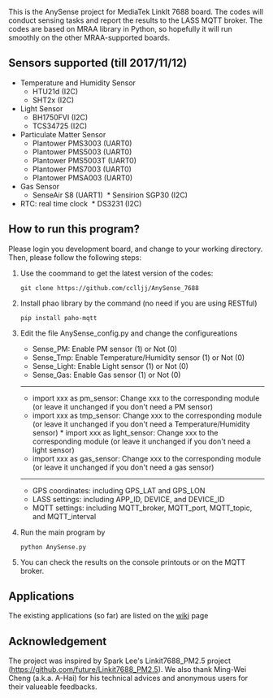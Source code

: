 This is the AnySense project for MediaTek LinkIt 7688 board. The codes will conduct sensing tasks and report the results to the LASS MQTT broker. The codes are based on MRAA library in Python, so hopefully it will run smoothly on the other MRAA-supported boards.

## Sensors supported (till 2017/11/12)
* Temperature and Humidity Sensor
  * HTU21d (I2C)
  * SHT2x (I2C)
* Light Sensor
  * BH1750FVI (I2C)
  * TCS34725 (I2C)
* Particulate Matter Sensor
  * Plantower PMS3003 (UART0)
  * Plantower PMS5003 (UART0)
  * Plantower PMS5003T (UART0)
  * Plantower PMS7003 (UART0)
  * Plantower PMSA003 (UART0)
* Gas Sensor
  * SenseAir S8 (UART1)
  * Sensirion SGP30 (I2C)
* RTC: real time clock
  * DS3231 (I2C)
 
## How to run this program?
Please login you development board, and change to your working directory. Then, please follow the following steps:

1. Use the coommand to get the latest version of the codes: 
   ```
   git clone https://github.com/cclljj/AnySense_7688
   ```

2. Install phao library by the command (no need if you are using RESTful)
   ```
   pip install paho-mqtt
   ```
   
3. Edit the file AnySense_config.py and change the configureations
   * Sense_PM: Enable PM sensor (1) or Not (0)
   * Sense_Tmp: Enable Temperature/Humidity sensor (1) or Not (0)
   * Sense_Light: Enable Light sensor (1) or Not (0)
   * Sense_Gas: Enable Gas sensor (1) or Not (0)
   ***
   * import xxx as pm_sensor: Change xxx to the corresponding module (or leave it unchanged if you don't need a PM sensor)
   * import xxx as tmp_sensor: Change xxx to the corresponding module (or leave it unchanged if you don't need a Temperature/Humidity sensor)
   * import xxx as light_sensor: Change xxx to the corresponding module (or leave it unchanged if you don't need a light sensor)
   * import xxx as gas_sensor: Change xxx to the corresponding module (or leave it unchanged if you don't need a gas sensor)
   ***
   * GPS coordinates: including GPS_LAT and GPS_LON
   * LASS settings: including APP_ID, DEVICE, and DEVICE_ID
   * MQTT settings: including MQTT_broker, MQTT_port, MQTT_topic, and MQTT_interval
   
4. Run the main program by
   ```
   python AnySense.py
   ```

5. You can check the results on the console printouts or on the MQTT broker.

## Applications

The existing applications (so far) are listed on the [wiki](https://github.com/cclljj/AnySense_7688/wiki) page

## Acknowledgement

The project was inspired by Spark Lee's Linkit7688_PM2.5 project (https://github.com/future/Linkit7688_PM2.5). We also thank Ming-Wei Cheng (a.k.a. A-Hai) for his technical advices and anonymous users for their valueable feedbacks.
